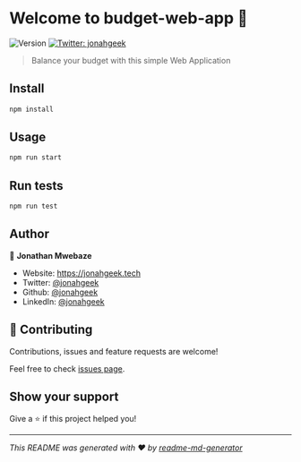 # Welcome to budget-web-app 👋
![Version](https://img.shields.io/badge/version-0.1.0-blue.svg?cacheSeconds=2592000)
[![Twitter: jonahgeek](https://img.shields.io/twitter/follow/jonahgeek.svg?style=social)](https://twitter.com/jonahgeek)

> Balance your budget with this simple Web Application 

## Install

```sh
npm install
```

## Usage

```sh
npm run start
```

## Run tests

```sh
npm run test
```

## Author

👤 **Jonathan Mwebaze**

* Website: https://jonahgeek.tech
* Twitter: [@jonahgeek](https://twitter.com/jonahgeek)
* Github: [@jonahgeek](https://github.com/jonahgeek)
* LinkedIn: [@jonahgeek](https://linkedin.com/in/jonahgeek)

## 🤝 Contributing

Contributions, issues and feature requests are welcome!

Feel free to check [issues page](https://github.com/jonahgeek/budget-web-app/issues). 

## Show your support

Give a ⭐️ if this project helped you!


***
_This README was generated with ❤️ by [readme-md-generator](https://github.com/kefranabg/readme-md-generator)_